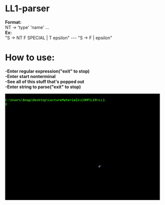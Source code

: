 # LL1-parser

**Format:**  
NT -> 'type' 'name' ...  
**Ex:**  
"S -> NT F SPECIAL | T epsilon" --- "S -> F | epsilon"  
# How to use:  
**-Enter regular expression("exit" to stop)**  
**-Enter start nonterminal**  
**-See all of this stuff that's popped out**  
**-Enter string to parse("exit" to stop)**  

![](test.gif)
